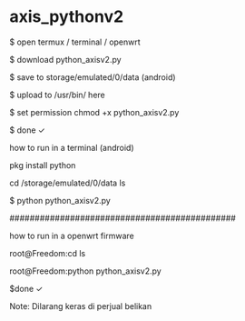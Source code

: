 # axis_pythonv2

$ open termux / terminal / openwrt

$ download python_axisv2.py

$ save to storage/emulated/0/data (android)

$ upload to /usr/bin/ here 

$ set permission chmod +x python_axisv2.py

$ done ✓

how to run in a terminal (android)

pkg install python

cd /storage/emulated/0/data
ls

$ python python_axisv2.py

#############################################

how to run in a openwrt firmware


root@Freedom:cd ls

root@Freedom:python python_axisv2.py


$done ✓


Note: Dilarang keras di perjual belikan
